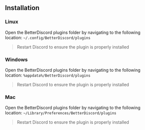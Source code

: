 ## Installation

### Linux

Open the BetterDiscord plugins folder by navigating to the following location: `~/.config/BetterDiscord/plugins`
> Restart Discord to ensure the plugin is properly installed

### Windows

Open the BetterDiscord plugins folder by navigating to the following location: `%appdata%/BetterDiscord/plugins`
> Restart Discord to ensure the plugin is properly installed

### Mac

Open the BetterDiscord plugins folder by navigating to the following location: `~/Library/Preferences/BetterDiscord/plugins`
> Restart Discord to ensure the plugin is properly installed
